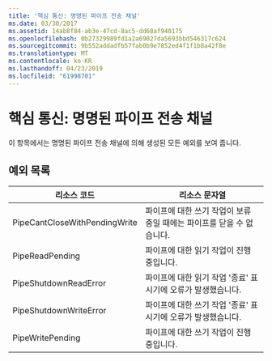 ```yaml
---
title: '핵심 통신: 명명된 파이프 전송 채널'
ms.date: 03/30/2017
ms.assetid: 14ab8f84-ab3e-47cd-8ac5-dd68af940175
ms.openlocfilehash: 0b27329989fd1a2a69027da5693bbd546317c624
ms.sourcegitcommit: 9b552addadfb57fab0b9e7852ed4f1f1b8a42f8e
ms.translationtype: MT
ms.contentlocale: ko-KR
ms.lasthandoff: 04/23/2019
ms.locfileid: "61998701"
---
```

# <a name="core-communications-named-pipe-transport-channels"></a>핵심 통신: 명명된 파이프 전송 채널
이 항목에서는 명명된 파이프 전송 채널에 의해 생성된 모든 예외를 보여 줍니다.  
  
## <a name="exception-list"></a>예외 목록  
  
|리소스 코드|리소스 문자열|  
|-------------------|---------------------|  
|PipeCantCloseWithPendingWrite|파이프에 대한 쓰기 작업이 보류 중일 때에는 파이프를 닫을 수 없습니다.|  
|PipeReadPending|파이프에 대한 읽기 작업이 진행 중입니다.|  
|PipeShutdownReadError|파이프에 대한 읽기 작업 '종료' 표시기에 오류가 발생했습니다.|  
|PipeShutdownWriteError|파이프에 대한 쓰기 작업 '종료' 표시기에 오류가 발생했습니다.|  
|PipeWritePending|파이프에 대한 쓰기 작업이 진행 중입니다.|
